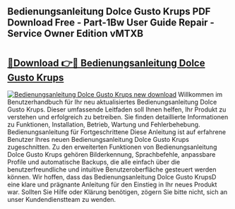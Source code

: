 ## Bedienungsanleitung Dolce Gusto Krups PDF Download Free - Part-1Bw User Guide Repair - Service Owner Edition vMTXB

# <h2><a href="http://df3sw5a.blite.top/?on=Bedienungsanleitung+Dolce+Gusto+Krups">🔗Download 👉🔴 Bedienungsanleitung Dolce Gusto Krups</a></h2>

[![Bedienungsanleitung Dolce Gusto Krups new download](https://i.imgur.com/lujVjoI.png)](http://df3sw5a.blite.top/?on=Bedienungsanleitung+Dolce+Gusto+Krups)
Willkommen im Benutzerhandbuch für Ihr neu aktualisiertes Bedienungsanleitung Dolce Gusto Krups. Dieser umfassende Leitfaden soll Ihnen helfen, Ihr Produkt zu verstehen und erfolgreich zu betreiben. Sie finden detaillierte Informationen zu Funktionen, Installation, Betrieb, Wartung und Fehlerbehebung. Bedienungsanleitung für Fortgeschrittene Diese Anleitung ist auf erfahrene Benutzer Ihres neuen Bedienungsanleitung Dolce Gusto Krups zugeschnitten. Zu den erweiterten Funktionen von Bedienungsanleitung Dolce Gusto Krups gehören Bilderkennung, Sprachbefehle, anpassbare Profile und automatische Backups, die alle einfach über die benutzerfreundliche und intuitive Benutzeroberfläche gesteuert werden können. Wir hoffen, dass das Bedienungsanleitung Dolce Gusto KrupsD eine klare und prägnante Anleitung für den Einstieg in Ihr neues Produkt war. Sollten Sie Hilfe oder Klärung benötigen, zögern Sie bitte nicht, sich an unser Kundendienstteam zu wenden.

